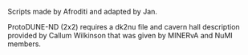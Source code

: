 Scripts made by Afroditi and adapted by Jan.

ProtoDUNE-ND (2x2) requires a dk2nu file and cavern hall description provided by Callum Wilkinson that was given by MINERvA and NuMI members.
